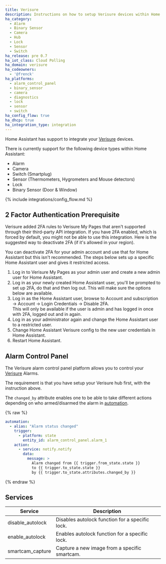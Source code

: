 ```yaml
---
title: Verisure
description: Instructions on how to setup Verisure devices within Home Assistant.
ha_category:
  - Alarm
  - Binary Sensor
  - Camera
  - Hub
  - Lock
  - Sensor
  - Switch
ha_release: pre 0.7
ha_iot_class: Cloud Polling
ha_domain: verisure
ha_codeowners:
  - '@frenck'
ha_platforms:
  - alarm_control_panel
  - binary_sensor
  - camera
  - diagnostics
  - lock
  - sensor
  - switch
ha_config_flow: true
ha_dhcp: true
ha_integration_type: integration
---
```


Home Assistant has support to integrate your [Verisure](https://www.verisure.com/) devices.

There is currently support for the following device types within Home Assistant:

- Alarm
- Camera
- Switch (Smartplug)
- Sensor (Thermometers, Hygrometers and Mouse detectors)
- Lock
- Binary Sensor (Door & Window)

{% include integrations/config_flow.md %}

## 2 Factor Authentication Prerequisite

Verisure added 2FA rules to Verisure My Pages that aren't supported through their third-party API integration. If you have 2FA enabled, which is forced by default, you might not be able to use this integration. Here is the suggested way to deactivate 2FA (if it's allowed in your region).

You can deactivate 2FA for your admin account and use that for Home Assistant but this isn't recommended. The steps below sets up a specific Home Assistant user and gives it restricted access.

1. Log in to Verisure My Pages as your admin user and create a new admin user for Home Assistant.
2. Log in as your newly created Home Assistant user, you'll be prompted to set up 2FA, do that and then log out. This will make sure the options below are available.
3. Log in as the Home Assistant user, browse to Account and subscription -> Account -> Login Credentials -> Disable 2FA.<div class='note warning'>This will only be available if the user is admin and has logged in once with 2FA, logged out and in again.</div>
4. Log in as your administrator again and change the Home Assistant user to a restricted user.
5. Change Home Assistant Verisure config to the new user credentials in Home Assistant.
6. Restart Home Assistant.

## Alarm Control Panel

The Verisure alarm control panel platform allows you to control your [Verisure](https://www.verisure.com/) Alarms.

The requirement is that you have setup your Verisure hub first, with the instruction above.

The `changed_by` attribute enables one to be able to take different actions depending on who armed/disarmed the alarm in [automation](/getting-started/automation/).

{% raw %}

```yaml
automation:
  - alias: "Alarm status changed"
    trigger:
      - platform: state
        entity_id: alarm_control_panel.alarm_1
    action:
      - service: notify.notify
        data:
          message: >
            Alarm changed from {{ trigger.from_state.state }}
            to {{ trigger.to_state.state }}
            by {{ trigger.to_state.attributes.changed_by }}
```

{% endraw %}

## Services

| Service | Description |
| ------- | ----------- |
| disable_autolock | Disables autolock function for a specific lock. |
| enable_autolock | Enables autolock function for a specific lock. |
| smartcam_capture | Capture a new image from a specific smartcam. |
